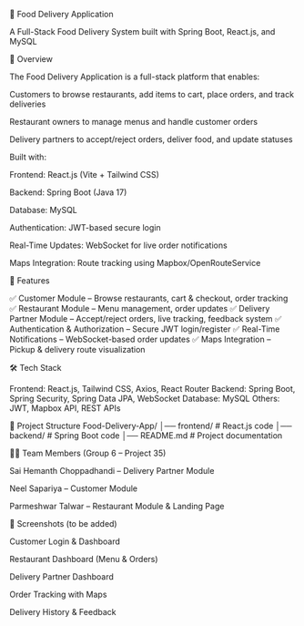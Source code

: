 🍴 Food Delivery Application

A Full-Stack Food Delivery System built with Spring Boot, React.js, and MySQL

📌 Overview

The Food Delivery Application is a full-stack platform that enables:

Customers to browse restaurants, add items to cart, place orders, and track deliveries

Restaurant owners to manage menus and handle customer orders

Delivery partners to accept/reject orders, deliver food, and update statuses

Built with:

Frontend: React.js (Vite + Tailwind CSS)

Backend: Spring Boot (Java 17)

Database: MySQL

Authentication: JWT-based secure login

Real-Time Updates: WebSocket for live order notifications

Maps Integration: Route tracking using Mapbox/OpenRouteService

🚀 Features

✅ Customer Module – Browse restaurants, cart & checkout, order tracking
✅ Restaurant Module – Menu management, order updates
✅ Delivery Partner Module – Accept/reject orders, live tracking, feedback system
✅ Authentication & Authorization – Secure JWT login/register
✅ Real-Time Notifications – WebSocket-based order updates
✅ Maps Integration – Pickup & delivery route visualization

🛠️ Tech Stack

Frontend: React.js, Tailwind CSS, Axios, React Router
Backend: Spring Boot, Spring Security, Spring Data JPA, WebSocket
Database: MySQL
Others: JWT, Mapbox API, REST APIs

📂 Project Structure
Food-Delivery-App/
│── frontend/     # React.js code
│── backend/      # Spring Boot code
│── README.md     # Project documentation

👨‍💻 Team Members (Group 6 – Project 35)

Sai Hemanth Choppadhandi – Delivery Partner Module

Neel Sapariya – Customer Module

Parmeshwar Talwar – Restaurant Module & Landing Page

📸 Screenshots (to be added)

Customer Login & Dashboard

Restaurant Dashboard (Menu & Orders)

Delivery Partner Dashboard

Order Tracking with Maps

Delivery History & Feedback
